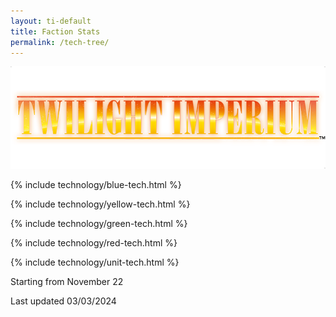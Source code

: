 ```yaml
---
layout: ti-default
title: Faction Stats
permalink: /tech-tree/
---
```



<img src="/images/TI-logo.png" id="ti-logo">


{% include technology/blue-tech.html %} 

{% include technology/yellow-tech.html %} 

{% include technology/green-tech.html %}

{% include technology/red-tech.html %}

{% include technology/unit-tech.html %}

Starting from November 22

Last updated 03/03/2024
